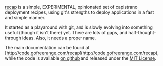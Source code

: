 [recap](http://github.com/freerange/recap) is a simple, EXPERIMENTAL, opinionated set of capistrano deployment recipes, using git's strengths to deploy applications in a fast and simple manner.

It started as a playaround with git, and is slowly evolving into something useful (though it isn't there) yet.  There are lots of gaps, and half-thought-through ideas.  Also, it needs a proper name.

The main documentation can be found at [http://code.gofreerange.com/recap](http://code.gofreerange.com/recap), while the code is available [on github](https://github.com/freerange/recap) and released under the [MIT License](https://github.com/freerange/recap/blob/master/LICENSE).